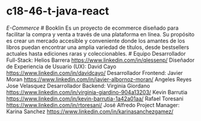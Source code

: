 ﻿# c18-46-t-java-react

*E-Commerce*
﻿# Booklin
Es un proyecto de ecommerce diseñado para facilitar la compra y venta a través de una plataforma en línea. Su propósito es crear un mercado accesible y conveniente donde los amantes de los libros puedan encontrar una amplia variedad de títulos, desde bestsellers actuales hasta ediciones raras y coleccionables.
﻿# Equipo
  Desarrollador Full-Stack: 
  Helios Barrera https://www.linkedin.com/in/qlessenp/
	Diseñador de Experiencia de Usuario (UX): 
  David Cayo https://www.linkedin.com/in/davidcayo/ 
	Desarrollador Frontend: 
  Javier Moran https://www.linkedin.com/in/javier-albornoz-moran/
  Angeles Reyes
  Jose Velasquez
	Desarrollador Backend: 
  Virginia Giordano https://www.linkedin.com/in/virginia-giardino-904a13203/ 
  Kevin Barrutia https://www.linkedin.com/in/kevin-barrutia-1a42a01aa/
  Rafael Toresani https://www.linkedin.com/in/rtoresani/
  José Alfredo 
	Project Manager: 
  Karina Sanchez https://www.linkedin.com/in/karinasanchezgamez/ 

